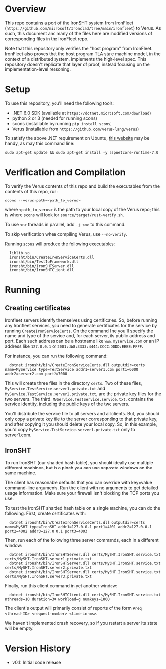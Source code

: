 # Overview

This repo contains a port of the IronSHT system from IronFleet
(`https://github.com/microsoft/Ironclad/tree/main/ironfleet`)
to Verus. As such, this document and many of the files here are
modified versions of corresponding files in the IronFleet repo.

Note that this repository only verifies the "host program"
from IronFleet. IronFleet also proves that the host program
TLA state machine model, in the context of a distributed system,
implements the high-level spec. This repository doesn't replicate
that layer of proof, instead focusing on the implementation-level
reasoning.

# Setup

To use this repository, you'll need the following tools:
  * .NET 6.0 SDK (available at `https://dotnet.microsoft.com/download`)
  * python 2 or 3 (needed for running scons)
  * scons (installable by running `pip install scons`)
  * Verus (installable from `https://github.com/verus-lang/verus`)

To satisfy the above .NET requirement on Ubuntu, [this
website](https://learn.microsoft.com/en-us/dotnet/core/install/linux-ubuntu-2304)
may be handy, as may this command line:
```
sudo apt-get update && sudo apt-get install -y aspnetcore-runtime-7.0
```

# Verification and Compilation

To verify the Verus contents of this repo and build the executables from the
contents of this repo, run:

  `scons --verus-path=<path_to_verus>`

where `<path_to_verus>` is the path to your local copy of the Verus repo;
this is where `scons` will look for `source/target/rust-verify.sh`.

To use `<n>` threads in parallel, add `-j <n>` to this command.

To skip verification when compiling Verus, use `--no-verify`.

Running `scons` will produce the following executables:
```
  liblib.so
  ironsht/bin/CreateIronServiceCerts.dll
  ironsht/bin/TestIoFramework.dll
  ironsht/bin/IronSHTServer.dll
  ironsht/bin/IronSHTClient.dll
```

# Running

## Creating certificates

Ironfleet servers identify themselves using certificates.  So, before running
any Ironfleet services, you need to generate certificates for the service by
running `CreateIronServiceCerts`.  On the command line you'll specify the name
and type of the service and, for each server, its public address and port.  Each
such address can be a hostname like `www.myservice.com` or an IP address like
`127.0.0.1` or `2001:db8:3333:4444:CCCC:DDDD:EEEE:FFFF`.

For instance, you can run the following command:
```
  dotnet ironsht/bin/CreateIronServiceCerts.dll outputdir=certs name=MyService type=TestService addr1=server1.com port1=6000 addr2=server2.com port2=7000
```
This will create three files in the directory `certs`.  Two of these files,
`MyService.TestService.server1.private.txt` and
`MyService.TestService.server2.private.txt`, are the private key files for the
two servers.  The third, `MyService.TestService.service.txt`, contains the
service identity, including the public keys of the two servers.

You'll distribute the service file to all servers and all clients.  But,
you should only copy a private key file to the server corresponding to that
private key, and after copying it you should delete your local copy.  So, in
this example, you'd copy `MyService.TestService.server1.private.txt` only to
server1.com.

## IronSHT

To run IronSHT (our sharded hash table), you should ideally use multiple
different machines, but in a pinch you can use separate windows on the same
machine.

The client has reasonable defaults that you can override with key=value
command-line arguments. Run the client with no arguments to get detailed usage
information. Make sure your firewall isn't blocking the TCP ports you use.

To test the IronSHT sharded hash table on a single machine, you can do the following.
First, create certificates with:
```
  dotnet ironsht/bin/CreateIronServiceCerts.dll outputdir=certs name=MySHT type=IronSHT addr1=127.0.0.1 port1=4001 addr2=127.0.0.1 port2=4002 addr3=127.0.0.1 port3=4003
```

Then, run each of the following three server commands, each in a different window:
```
  dotnet ironsht/bin/IronSHTServer.dll certs/MySHT.IronSHT.service.txt certs/MySHT.IronSHT.server1.private.txt
  dotnet ironsht/bin/IronSHTServer.dll certs/MySHT.IronSHT.service.txt certs/MySHT.IronSHT.server2.private.txt
  dotnet ironsht/bin/IronSHTServer.dll certs/MySHT.IronSHT.service.txt certs/MySHT.IronSHT.server3.private.txt
```

Finally, run this client command in yet another window:
```
  dotnet ironsht/bin/IronSHTClient.dll certs/MySHT.IronSHT.service.txt nthreads=10 duration=30 workload=g numkeys=1000
```
The client's output will primarily consist of reports of the form `#req
<thread-ID> <request-number> <time-in-ms>`.

We haven't implemented crash recovery, so if you restart a server its state will
be empty.

# Version History
- v0.1:  Initial code release
